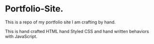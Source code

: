 # Portfolio-Site.
This is a repo of my portfolio site I am crafting by hand.

This is hand crafted HTML hand Styled CSS and hand written behaviors with JavaScript.
